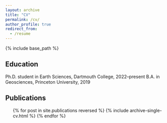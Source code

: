 ```yaml
---
layout: archive
title: "CV"
permalink: /cv/
author_profile: true
redirect_from:
  - /resume
---
```


{% include base_path %}

Education
------
Ph.D. student in Earth Sciences, Dartmouth College, 2022–present 
B.A. in Geosciences, Princeton University, 2019

Publications
------
  <ol reversed>
  {% for post in site.publications reversed %}
    {% include archive-single-cv.html %}
  {% endfor %}
  </ol>
  
<!-- Talks
------
  <ul>{% for post in site.talks reversed %}
    {% include archive-single-talk-cv.html  %}
  {% endfor %}</ul>
  
Teaching
------
  <ul>{% for post in site.teaching reversed %}
    {% include archive-single-cv.html %}
  {% endfor %}</ul> -->
